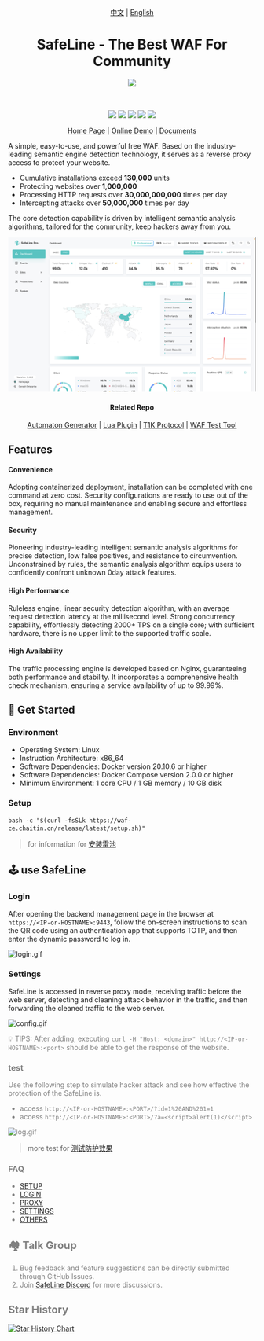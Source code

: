 <p align="center">
  <a href="./">中文</a> | 
  <a href="./README_EN.md">English</a>
</p>
<h1 align="center">SafeLine - The Best WAF For Community</h1>

<p align="center">
  <img src="https://raw.githubusercontent.com/chaitin/SafeLine/main/documents/static/images/403.svg" width="120">
</p>
<br>
<p align="center">
  <img src="https://img.shields.io/badge/SafeLine-BEST_WAF-blue">
  <img src="https://img.shields.io/github/release/chaitin/safeline.svg?color=blue" />
  <img src="https://img.shields.io/github/release-date/chaitin/safeline.svg?color=blue&label=update" />
  <img src="https://img.shields.io/docker/v/chaitin/safeline-mgt-api?color=blue">
  <img src="https://img.shields.io/github/stars/chaitin/safeline?style=social">
</p>

<p align="center">
  <a href="https://waf-ce.chaitin.cn/">Home Page</a> | 
  <a href="https://demo.waf-ce.chaitin.cn:9443/dashboard">Online Demo</a> | 
  <a href="https://waf-ce.chaitin.cn/posts/guide_introduction">Documents</a>
</p>

A simple, easy-to-use, and powerful free WAF. Based on the industry-leading semantic engine detection technology, it serves as a reverse proxy access to protect your website.

- Cumulative installations exceed **130,000** units
- Protecting websites over **1,000,000**
- Processing HTTP requests over **30,000,000,000** times per day
- Intercepting attacks over **50,000,000** times per day

The core detection capability is driven by intelligent semantic analysis algorithms, tailored for the community, keep hackers away from you.

<img src="./images/safeline_en.png" />

<h4 align="center">Related Repo</h4>
<p align="center">
  <a href="https://github.com/chaitin/yanshi">Automaton Generator</a> | 
  <a href="https://github.com/chaitin/safeline-open-platform">Lua Plugin</a> | 
  <a href="https://github.com/chaitin/lua-resty-t1k">T1K Protocol</a> |
  <a href="https://github.com/chaitin/blazehttp">WAF Test Tool</a>
</p>

## Features

#### Convenience

Adopting containerized deployment, installation can be completed with one command at zero cost. Security configurations are ready to use out of the box, requiring no manual maintenance and enabling secure and effortless management.

#### Security

Pioneering industry-leading intelligent semantic analysis algorithms for precise detection, low false positives, and resistance to circumvention. Unconstrained by rules, the semantic analysis algorithm equips users to confidently confront unknown 0day attack features.

#### High Performance

Ruleless engine, linear security detection algorithm, with an average request detection latency at the millisecond level. Strong concurrency capability, effortlessly detecting 2000+ TPS on a single core; with sufficient hardware, there is no upper limit to the supported traffic scale.

#### High Availability

The traffic processing engine is developed based on Nginx, guaranteeing both performance and stability. It incorporates a comprehensive health check mechanism, ensuring a service availability of up to 99.99%.


## 🚀 Get Started

### Environment

- Operating System: Linux
- Instruction Architecture: x86_64
- Software Dependencies: Docker version 20.10.6 or higher
- Software Dependencies: Docker Compose version 2.0.0 or higher
- Minimum Environment: 1 core CPU / 1 GB memory / 10 GB disk

### Setup

```
bash -c "$(curl -fsSLk https://waf-ce.chaitin.cn/release/latest/setup.sh)"
```

> for information for <a href="https://waf-ce.chaitin.cn/posts/guide_install">安装雷池</a>

## 🕹️ use SafeLine

### Login

After opening the backend management page in the browser at `https://<IP-or-HOSTNAME>:9443`, follow the on-screen instructions to scan the QR code using an authentication app that supports TOTP, and then enter the dynamic password to log in.

![login.gif](https://raw.githubusercontent.com/chaitin/SafeLine/main/documents/static/images/gif/login.gif)

### Settings

SafeLine is accessed in reverse proxy mode, receiving traffic before the web server, detecting and cleaning attack behavior in the traffic, and then forwarding the cleaned traffic to the web server.

![config.gif](https://raw.githubusercontent.com/chaitin/SafeLine/main/documents/static/images/gif/config_site.gif)

<font color=grey>💡 TIPS: After adding, executing `curl -H "Host: <domain>" http://<IP-or-HOSTNAME>:<port>` should be able to get the response of the website.

### test

Use the following step to simulate hacker attack and see how effective the protection of the SafeLine is.

- access `http://<IP-or-HOSTNAME>:<PORT>/?id=1%20AND%201=1`
- access `http://<IP-or-HOSTNAME>:<PORT>/?a=<script>alert(1)</script>`

![log.gif](https://raw.githubusercontent.com/chaitin/SafeLine/main/documents/static/images/gif/detect_log.gif)

> more test for <a href="https://waf-ce.chaitin.cn/posts/guide_test">测试防护效果</a>

### FAQ

- [SETUP](https://waf-ce.chaitin.cn/posts/faq_install)
- [LOGIN](https://waf-ce.chaitin.cn/posts/faq_login)
- [PROXY](https://waf-ce.chaitin.cn/posts/faq_access)
- [SETTINGS](https://waf-ce.chaitin.cn/posts/faq_config)
- [OTHERS](https://waf-ce.chaitin.cn/posts/faq_other)

## 🏘️ Talk Group

1. Bug feedback and feature suggestions can be directly submitted through GitHub Issues.
2. Join <a target="_blank" href="https://discord.gg/wyshSVuvxC">SafeLine Discord</a> for more discussions.

## Star History <a name="star-history"></a>

<a href="https://github.com/chaitin/safeline/stargazers">
    <img width="500" alt="Star History Chart" src="https://api.star-history.com/svg?repos=chaitin/safeline&type=Date">
</a> 
